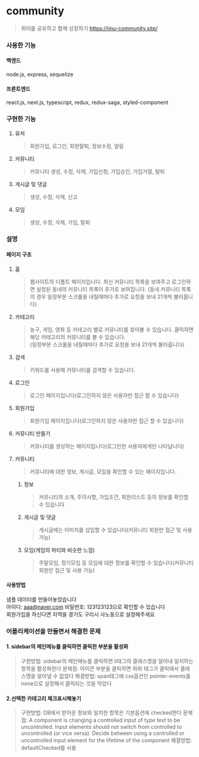 # community

> 취미를 공유하고 함께 성장하기
> https://jinu-community.site/

### 사용한 기능

#### 백엔드

node.js, express, sequelize

#### 프론트엔드

react.js, next.js, typescript, redux, redux-saga, styled-component

### 구현한 기능

1. 유저
   > 회원가입, 로그인, 회원탈퇴, 정보수정, 알림
2. 커뮤니티
   > 커뮤니티 생성, 수정, 삭제, 가입신청, 가입승인, 가입거절, 탈퇴
3. 게시글 및 댓글
   > 생성, 수정, 삭제, 신고
4. 모임
   > 생성, 수정, 삭제, 가입, 탈퇴

### 설명

#### 페이지 구조

1. 홈
   >웹사이트의 디폴트 페이지입니다.
   최신 커뮤니티 목록을 보여주고 로그인하면 설정된 동네의 커뮤니티 목록이 추가로 보여집니다.
   (동네 커뮤니티 목록의 경우 일정부분 스크롤을 내릴때마다 추가로 요청을 보내 21개씩 불러옵니다)
2. 카테고리
   >농구, 게임, 영화 등 카테고리 별로 커뮤니티를 찾아볼 수 있습니다. 클릭하면 해당 카테고리의 커뮤니티를 볼 수 있습니다.   
   (일정부분 스크롤을 내릴때마다 추가로 요청을 보내 21개씩 불러옵니다)
3. 검색
   >키워드를 사용해 커뮤니티를 검색할 수 있습니다.
4. 로그인
   >로그인 페이지입니다(로그인하지 않은 사용자만 접근 할 수 있습니다)
5. 회원가입
   >회원가입 페이지입니다(로그인하지 않은 사용자만 접근 할 수 있습니다)
6. 커뮤니티 만들기
   >커뮤니티를 생성하는 페이지입니다(로그인한 사용자에게만 나타납니다)
7. 커뮤니티
   >커뮤니티에 대한 정보, 게시글, 모임을 확인할 수 있는 페이지입니다.
   1. 정보
      >커뮤니티의 소개, 주의사항, 가입조건, 회원리스트 등의 정보를 확인할 수 있습니다
   2. 게시글 및 댓글
      >게시글에는 이미지를 삽입할 수 있습니다(커뮤니티 회원만 접근 및 사용 가능)
   3. 모임(게임의 파티와 비슷한 느낌)
      >주말모임, 정기모임 등 모임에 대한 정보를 확인할 수 있습니다(커뮤니티 회원만 접근 및 사용 가능)

#### 사용방법

샘플 데이터를 만들어놓았습니다  
아이디: aaa@naver.com 비밀번호: 123123123으로 확인할 수 있습니다  
회원가입을 하신다면 지역을 경기도 구리시 사노동으로 설정해주세요

### 어플리케이션을 만들면서 해결한 문제

#### 1. sidebar의 메인메뉴를 클릭하면 클릭한 부분을 활성화

> 구현방법: sidebar의 메인메뉴를 클릭하면 li태그의 클래스명을 알아내 일치하는 항목을 활성화한다
> 문제점: 아이콘 부분을 클릭하면 하위 태그가 클릭돼서 클래스명을 알아낼 수 없었다
> 해결방법: span태그에 css옵션인 pointer-events를 none으로 설정해서 클릭되는 것을 막았다

#### 2.선택한 카테고리 체크표시해놓기

> 구현방법: DB에서 받아온 정보와 일치한 항목은 기본옵션에 checked한다
> 문제점: A component is changing a controlled input of type text to be uncontrolled. Input elements should not switch from controlled to uncontrolled (or vice versa). Decide between using a controlled or uncontrolled input element for the lifetime of the component
> 해결방법: defaultChecked를 사용

